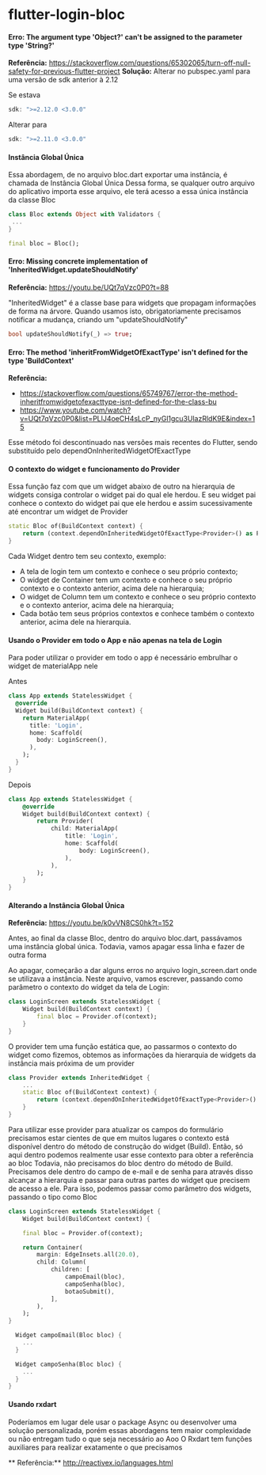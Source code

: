 # flutter-login-bloc


#### Erro: The argument type 'Object?' can't be assigned to the parameter type 'String?'

**Referência:** https://stackoverflow.com/questions/65302065/turn-off-null-safety-for-previous-flutter-project
**Solução:** Alterar no pubspec.yaml para uma versão de sdk anterior à 2.12

Se estava
```dart
sdk: ">=2.12.0 <3.0.0"
```

Alterar para
```dart
sdk: ">=2.11.0 <3.0.0"
```


#### Instância Global Única

Essa abordagem, de no arquivo bloc.dart exportar uma instância, é chamada de Instância Global Única
Dessa forma, se qualquer outro arquivo do aplicativo importa esse arquivo, ele terá acesso a essa única instância da classe Bloc

```dart
class Bloc extends Object with Validators { 
 ...
}

final bloc = Bloc();
```


#### Erro: Missing concrete implementation of 'InheritedWidget.updateShouldNotify'

**Referência:** https://youtu.be/UQt7qVzc0P0?t=88

"InheritedWidget" é a classe base para widgets que propagam informações de forma na árvore. Quando usamos isto, obrigatoriamente precisamos notificar a mudança, criando um "updateShouldNotify"

```dart
bool updateShouldNotify(_) => true;
```


#### Erro: The method 'inheritFromWidgetOfExactType' isn't defined for the type 'BuildContext'

**Referência:**

- https://stackoverflow.com/questions/65749767/error-the-method-inheritfromwidgetofexacttype-isnt-defined-for-the-class-bu
- https://www.youtube.com/watch?v=UQt7qVzc0P0&list=PLlJ4oeCH4sLcP_nyGl1gcu3UlazRldK9E&index=15

Esse método foi descontinuado nas versões mais recentes do Flutter, sendo substituído pelo dependOnInheritedWidgetOfExactType


#### O contexto do widget e funcionamento do Provider

Essa função faz com que um widget abaixo de outro na hierarquia de widgets consiga controlar o widget pai do qual ele herdou. E seu widget pai conhece o contexto do widget pai que ele herdou e assim sucessivamente até encontrar um widget de Provider

```dart
static Bloc of(BuildContext context) {
    return (context.dependOnInheritedWidgetOfExactType<Provider>() as Provider).bloc;
}
```

Cada Widget dentro tem seu contexto, exemplo: 

- A tela de login tem um contexto e conhece o seu próprio contexto;
- O widget de Container tem um contexto e conhece o seu próprio contexto e o contexto anterior, acima dele na hierarquia;
- O widget de Column tem um contexto e conhece o seu próprio contexto e o contexto anterior, acima dele na hierarquia;
- Cada botão tem seus próprios contextos e conhece também o contexto anterior, acima dele na hierarquia.

 
#### Usando o Provider em todo o App e não apenas na tela de Login

Para poder utilizar o provider em todo o app é necessário embrulhar o widget de materialApp nele

Antes

```dart
class App extends StatelessWidget {
  @override
  Widget build(BuildContext context) {
    return MaterialApp(
      title: 'Login',
      home: Scaffold(
        body: LoginScreen(),
      ),
    );
  }
}
```

Depois

```dart
class App extends StatelessWidget {
    @override
    Widget build(BuildContext context) {
        return Provider(
            child: MaterialApp(
                title: 'Login',
                home: Scaffold(
                    body: LoginScreen(),
                ),
            ),
        );
    }
}
```


#### Alterando a Instância Global Única

**Referência:** https://youtu.be/k0vVN8CS0hk?t=152

Antes, ao final da classe Bloc, dentro do arquivo bloc.dart, passávamos uma instância global única. Todavia, vamos apagar essa linha e fazer de outra forma

Ao apagar, começarão a dar alguns erros no arquivo login_screen.dart onde se utilizava a instância. Neste arquivo, vamos escrever, passando como parâmetro o contexto do widget da tela de Login:

```dart
class LoginScreen extends StatelessWidget {
    Widget build(BuildContext context) {
        final bloc = Provider.of(context);
    }
}
```

O provider tem uma função estática que, ao passarmos o contexto do widget como fizemos, obtemos as informações da hierarquia de widgets da instância mais próxima de um provider

```dart
class Provider extends InheritedWidget {
    ...
    static Bloc of(BuildContext context) { 
        return (context.dependOnInheritedWidgetOfExactType<Provider>() as Provider).bloc;
    }
}
```

Para utilizar esse provider para atualizar os campos do formulário precisamos estar cientes de que em muitos lugares o contexto está disponível dentro do método de construção do widget (Build). Então, só aqui dentro podemos realmente usar esse contexto para obter a referência ao bloc
Todavia, não precisamos do bloc dentro do método de Build. Precisamos dele dentro do campo de e-mail e de senha para através disso alcançar a hierarquia e passar para outras partes do widget que precisem de acesso a ele. Para isso, podemos passar como parâmetro dos widgets, passando o tipo como Bloc

```dart
class LoginScreen extends StatelessWidget {
    Widget build(BuildContext context) {

    final bloc = Provider.of(context);

    return Container(
        margin: EdgeInsets.all(20.0),
        child: Column(
            children: [
                campoEmail(bloc),
                campoSenha(bloc),
                botaoSubmit(),
            ],
        ),
    );
}

  Widget campoEmail(Bloc bloc) {
    ...
  }

  Widget campoSenha(Bloc bloc) {
    ...
  }
}
```

#### Usando rxdart

Poderíamos em lugar dele usar o package Async ou desenvolver uma solução personalizada, porém essas abordagens tem maior complexidade ou não entregam tudo o que seja necessário ao Aoo
O Rxdart tem funções auxiliares para realizar exatamente o que precisamos

** Referência:** http://reactivex.io/languages.html